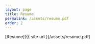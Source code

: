 ```yaml
---
layout: page
title: Resume
permalink: /assets/resume.pdf
order: 2
---
```


[Resume]({{ site.url }}/assets/resume.pdf)
